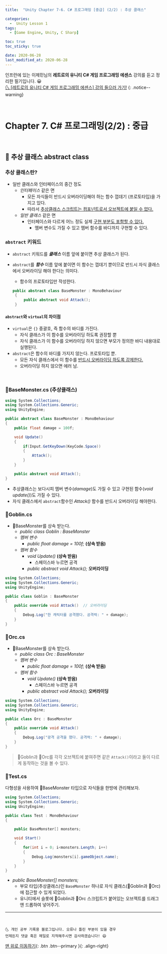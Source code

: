 ```yaml
---
title:  "Unity Chapter 7-6. C# 프로그래밍 [중급] (2/2) : 추상 클래스" 

categories:
  -  Unity Lesson 1 
tags:
  - [Game Engine, Unity, C Sharp]

toc: true
toc_sticky: true

date: 2020-06-28
last_modified_at: 2020-06-28
---
```


인프런에 있는 이제민님의 **레트로의 유니티 C# 게임 프로그래밍 에센스** 강의를 듣고 정리한 필기입니다. 😀  
[🌜 [레트로의 유니티 C# 게임 프로그래밍 에센스] 강의 들으러 가기!](https://www.inflearn.com/course/%EC%9C%A0%EB%8B%88%ED%8B%B0-%EA%B2%8C%EC%9E%84-%ED%94%84%EB%A1%9C%EA%B7%B8%EB%9E%98%EB%B0%8D-%EC%97%90%EC%84%BC%EC%8A%A4)
{: .notice--warning}

<br>

# Chapter 7. C# 프로그래밍(2/2) : 중급 

<br>

## 🔔 추상 클래스 abstract class

### 추상 클래스란?

- 일반 클래스와 인터페이스의 중간 정도
  - *인터페이스* 같은 면 
    - 모든 자식들이 반드시 오버라이딩해야 하는 함수 껍데기 (프로토타입)을 가지고 있다.
    - 따라서 <u>추상클래스 스크립트는 컴포넌트로서 오브젝트에 붙일 수 없다.</u>
  - *일반 클래스* 같은 면
    - 인터페이스와 다르게 어느 정도 실제 <u>구현 부분도 포함할 수 있다.</u>
      - 멤버 변수도 가질 수 있고 멤버 함수를 바디까지 구현할 수 있다.

### `abstract` 키워드

- `abstract` 키워드를 ***클래스*** 이름 앞에 붙이면 추상 클래스가 된다.
- `abstract`를 ***함수*** 이름 앞에 붙이면 이 함수는 껍데기 뿐이므로 반드시 자식 클래스에서 오버라이딩 해야 한다는 의미다.
  - 함수의 프로토타입만 작성한다.

   ```c#
   public abstract class BaseMonster : MonoBehaviour
    {
        public abstract void Attack();
    }

   ```

#### `abstract`와 `virtual`의 차이점

- `virtual`은 `{}` 중괄호, 즉 함수의 바디를 가진다.
  - 자식 클래스가 이 함수를 오버라이딩 하도록 권장할 뿐
  - 자식 클래스가 이 함수를 오버라이딩 하지 않으면 부모가 정의한 바디 내용대로 실행된다.
- `abstract`은 함수의 바디를 가지지 않는다. 프로토타입 뿐.
  - 모든 자식 클래스에서 이 함수를 <u>반드시 오버라이딩 하도록 강제한다.</u>
  - 오버라이딩 하지 않으면 에러 남.

<br>

### 📜BaseMonster.cs  (추상클래스)

```c#
using System.Collections;
using System.Collections.Generic;
using UnityEngine;

public abstract class BaseMonster : MonoBehaviour
{
    public float damage = 100f;

    void Update()
    {
        if(Input.GetKeyDown(KeyCode.Space))
        {
            Attack();
        }
    }

    public abstract void Attack();
}
```

- 추상클래스는 보다시피 멤버 변수(*damage*)도 가질 수 있고 구현된 함수(*void update()*)도 가질 수 있다.
- 자식 클래스에서 `abstract`함수인 *Attack()* 함수를 반드시 오버라이딩 해야한다.

### 📜Goblin.cs
- 📜BaseMonster를 상속 받는다.
  - *public class Goblin : BaseMonster*
  - *멤버 변수*
    - *public float damage = 100f;*  **(상속 받음)**
  - *멤버 함수*
    - *void Update()*  **(상속 받음)**
      - 스페이스바 누르면 공격
    - *public abstract void Attack();*  **오버라이딩**

```c#
using System.Collections;
using System.Collections.Generic;
using UnityEngine;

public class Goblin : BaseMonster
{
    public override void Attack()  // 오버라이딩
    {
        Debug.Log("한 캐릭터를 공격했다. 공격력: " + damage);
    }
}
```

### 📜Orc.cs

- 📜BaseMonster를 상속 받는다.
  - *public class Orc : BaseMonster*
  - *멤버 변수*
    - *public float damage = 100f;*  **(상속 받음)**
  - *멤버 함수*
    - *void Update()*  **(상속 받음)**
      - 스페이스바 누르면 공격
    - *public abstract void Attack();*  **오버라이딩**

```c#
using System.Collections;
using System.Collections.Generic;
using UnityEngine;

public class Orc : BaseMonster
{
    public override void Attack()
    {
        Debug.Log("광격 공격을 했다. 공격력: " + damage);
    }
}
```

> 📜Goblin과 📜Orc를 각각 오브젝트에 붙여주면 같은 `Attack()`이라고 둘이 다르게 동작하는 것을 볼 수 있다.

### 📜Test.cs

다형성을 사용하여 📜BaseMonster 타입으로 자식들을 한방에 관리해보자.

```c#
using System.Collections;
using System.Collections.Generic;
using UnityEngine;

public class Test : MonoBehaviour
{

    public BaseMonster[] monsters;

    void Start()
    {
        for(int i = 0; i<monsters.Length; i++)
        {
            Debug.Log(monsters[i].gameObject.name);
        }
    }
}
```

- *public BaseMonster[] monsters;*
  - 부모 타입(추상클래스)인 `BaseMonster` 하나로 자식 클래스(📜Goblin과 📜Orc)에 접근할 수 있게 되었다.
  - 유니티에서 슬롯에 📜Goblin과 📜Orc 스크립트가 붙어있는 오브젝트를 드래그 앤 드롭하여 넣어주기.

***
<br>

    🌜 개인 공부 기록용 블로그입니다. 오류나 틀린 부분이 있을 경우 
    언제든지 댓글 혹은 메일로 지적해주시면 감사하겠습니다! 😄

[맨 위로 이동하기](#){: .btn .btn--primary }{: .align-right}

<br>